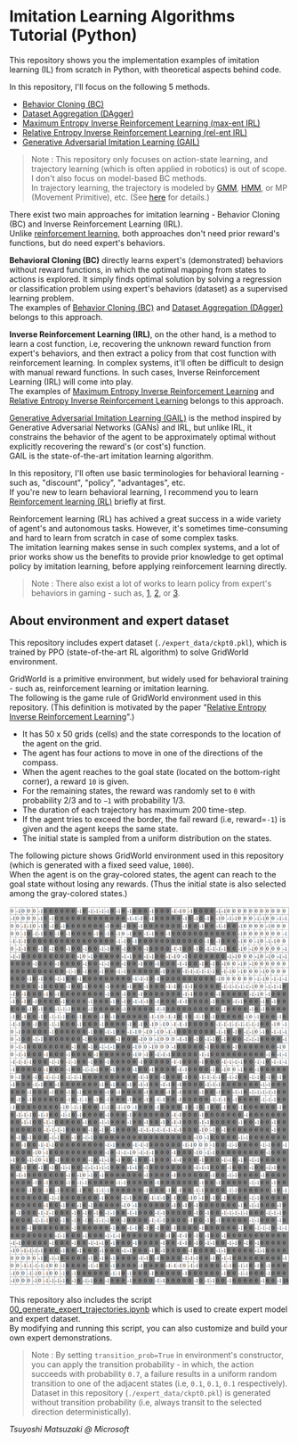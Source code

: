 # Imitation Learning Algorithms Tutorial (Python)

This repository shows you the implementation examples of imitation learning (IL) from scratch in Python, with theoretical aspects behind code.

In this repository, I'll focus on the following 5 methods.

- [Behavior Cloning (BC)](01_bc.ipynb)
- [Dataset Aggregation (DAgger)](02_dagger.ipynb)
- [Maximum Entropy Inverse Reinforcement Learning (max-ent IRL)](03_maxent_irl.ipynb)
- [Relative Entropy Inverse Reinforcement Learning (rel-ent IRL)](04_relent_irl.ipynb)
- [Generative Adversarial Imitation Learning (GAIL)](05_gail.ipynb)

> Note : This repository only focuses on action-state learning, and trajectory learning (which is often applied in robotics) is out of scope. I don't also focus on model-based BC methods.<br>
> In trajectory learning, the trajectory is modeled by [GMM](https://github.com/tsmatz/gmm), [HMM](https://github.com/tsmatz/hmm-lds-em-algorithm), or MP (Movement Primitive), etc. (See [here](https://arxiv.org/abs/1811.06711) for details.)

There exist two main approaches for imitation learning - Behavior Cloning (BC) and Inverse Reinforcement Learning (IRL).<br>
Unlike [reinforcement learning](https://github.com/tsmatz/reinforcement-learning-tutorials), both approaches don't need prior reward's functions, but do need expert's behaviors.

**Behavioral Cloning (BC)** directly learns expert's (demonstrated) behaviors without reward functions, in which the optimal mapping from states to actions is explored. It simply finds optimal solution by solving a regression or classification problem using expert's behaviors (dataset) as a supervised learning problem.<br>
The examples of [Behavior Cloning (BC)](01_bc.ipynb) and [Dataset Aggregation (DAgger)](02_dagger.ipynb) belongs to this approach.

**Inverse Reinforcement Learning (IRL)**, on the other hand, is a method to learn a cost function, i.e, recovering the unknown reward function from expert's behaviors, and then extract a policy
from that cost function with reinforcement learning. In complex systems, it'll often be difficult to design with manual reward functions. In such cases, Inverse Reinforcement Learning (IRL) will come into play.<br>
The examples of [Maximum Entropy Inverse Reinforcement Learning](03_maxent_irl.ipynb) and [Relative Entropy Inverse Reinforcement Learning](04_relent_irl.ipynb) belongs to this approach.

[Generative Adversarial Imitation Learning (GAIL)](05_gail.ipynb) is the method inspired by Generative Adversarial Networks (GANs) and IRL, but unlike IRL, it constrains the behavior of the agent to be approximately optimal without explicitly recovering the reward's (or cost's) function.<br>
GAIL is the state-of-the-art imitation learning algorithm.

In this repository, I'll often use basic terminologies for behavioral learning - such as, "discount", "policy", "advantages", etc.<br>
If you're new to learn behavioral learning, I recommend you to learn [Reinforcement learning (RL)](https://github.com/tsmatz/reinforcement-learning-tutorials) briefly at first.

Reinforcement learning (RL) has achived a great success in a wide variety of agent's and autonomous tasks. However, it's sometimes time-consuming and hard to learn from scratch in case of some complex tasks.<br>
The imitation learning makes sense in such complex systems, and a lot of prior works show us the benefits to provide prior knowledge to get optimal policy by imitation learning, before applying reinforcement learning directly.

> Note : There also exist a lot of works to learn policy from expert's behaviors in gaming - such as, [1](https://www.nature.com/articles/nature16961), [2](https://openai.com/blog/vpt/), or [3](https://developer.nvidia.com/blog/building-generally-capable-ai-agents-with-minedojo/).

## About environment and expert dataset

This repository includes expert dataset (```./expert_data/ckpt0.pkl```), which is trained by PPO (state-of-the-art RL algorithm) to solve GridWorld environment.

GridWorld is a primitive environment, but widely used for behavioral training - such as, reinforcement learning or imitation learning.<br>
The following is the game rule of GridWorld environment used in this repository. (This definition is motivated by the paper "[Relative Entropy Inverse Reinforcement Learning](https://proceedings.mlr.press/v15/boularias11a/boularias11a.pdf)".)

- It has 50 x 50 grids (cells) and the state corresponds to the location of the agent on the grid.
- The agent has four actions to move in one of the directions of the compass.
- When the agent reaches to the goal state (located on the bottom-right corner), a reward ```10``` is given.
- For the remaining states, the reward was randomly set to ```0``` with probability 2/3 and to ```−1``` with probability 1/3.
- The duration of each trajectory has maximum 200 time-step.
- If the agent tries to exceed the border, the fail reward (i.e, reward=```-1```) is given and the agent keeps the same state.
- The initial state is sampled from a uniform distribution on the states.

The following picture shows GridWorld environment used in this repository (which is generated with a fixed seed value, ```1000```).<br>
When the agent is on the gray-colored states, the agent can reach to the goal state without losing any rewards. (Thus the initial state is also selected among the gray-colored states.)

![GridWorld game difinition](./assets/gridworld_definition.png)

This repository also includes the script [00_generate_expert_trajectories.ipynb](./00_generate_expert_trajectories.ipynb) which is used to create expert model and expert dataset.<br>
By modifying and running this script, you can also customize and build your own expert demonstrations.

> Note : By setting ```transition_prob=True``` in environment's constructor, you can apply the transition probability - in which, the action succeeds with probability `0.7`, a failure results in a uniform random transition to one of the adjacent states (i.e, `0.1`, `0.1`, `0.1` respectively).<br>
> Dataset in this repository (```./expert_data/ckpt0.pkl```) is generated without transition probability (i.e, always transit to the selected direction deterministically).

*Tsuyoshi Matsuzaki @ Microsoft*
